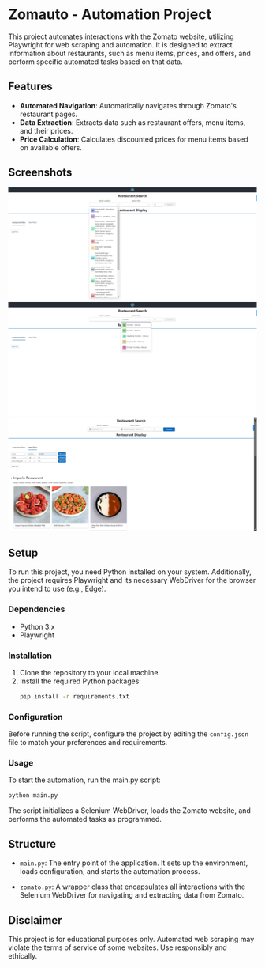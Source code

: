 # Zomauto - Automation Project

This project automates interactions with the Zomato website, utilizing Playwright for web scraping and automation. It is designed to extract information about restaurants, such as menu items, prices, and offers, and perform specific automated tasks based on that data.

## Features

- **Automated Navigation**: Automatically navigates through Zomato's restaurant pages.
- **Data Extraction**: Extracts data such as restaurant offers, menu items, and their prices.
- **Price Calculation**: Calculates discounted prices for menu items based on available offers.

## Screenshots

![Location Search](demo/locations.png)
![Item Search](demo/items.png)
![Search Result](demo/restaurants.png)

## Setup

To run this project, you need Python installed on your system. Additionally, the project requires Playwright and its necessary WebDriver for the browser you intend to use (e.g., Edge).

### Dependencies

- Python 3.x
- Playwright

### Installation

1. Clone the repository to your local machine.
2. Install the required Python packages:
    ```bash
    pip install -r requirements.txt
    ```

### Configuration

Before running the script, configure the project by editing the `config.json` file to match your preferences and requirements.

### Usage

To start the automation, run the main.py script:
```bash
python main.py
```
The script initializes a Selenium WebDriver, loads the Zomato website, and performs the automated tasks as programmed.

## Structure

* `main.py`: The entry point of the application. It sets up the environment, loads configuration, and starts the automation process.

* `zomato.py`: A wrapper class that encapsulates all interactions with the Selenium WebDriver for navigating and extracting data from Zomato.

## Disclaimer

This project is for educational purposes only. Automated web scraping may violate the terms of service of some websites. Use responsibly and ethically.

